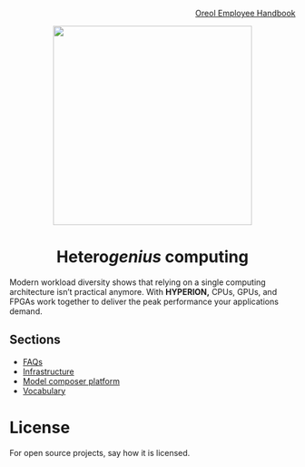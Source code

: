 <p align="right">
<a href="https://github.com/oreol-ag/employee-handbook#--employee-handbook">Oreol Employee Handbook</a>
</p>

<p align="center">
<img src="https://github.com/oreol-ag/handbook/blob/main/Oreol.png" align="center" width="350">
</p>

<h1 align="center">
  Hetero<i>genius</i> computing
</h1>

Modern workload diversity shows that relying on a single computing architecture isn’t practical anymore. With **HYPERION,** CPUs, GPUs, and FPGAs work together to deliver the peak performance your applications demand.

## Sections
* [FAQs](./faqs.md)
* [Infrastructure]()
* [Model composer platform]()
* [Vocabulary](./vocabulary.md)

# License
For open source projects, say how it is licensed.